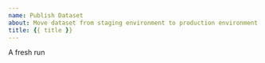 ```yaml
---
name: Publish Dataset
about: Move dataset from staging environment to production environment
title: {{ title }}
---
```


A fresh run 
